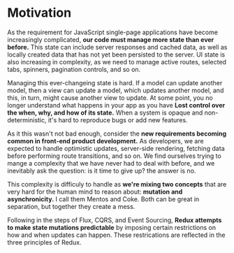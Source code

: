 # Motivation

As the requirement for JavaScript single-page applications have become increasingly complicated, **our code must manage more state than ever before.** This state can include server responses and cached data, as well as locally created data that has not yet been persisted to the server. UI state is also increasing in complexity, as we need to manage active routes, selected tabs, spinners, pagination controls, and so on. 

Managing this ever-changeing state is hard. If a model can update another model, then a view can update a model, which updates another model, and this, in turn, might cause another view to update. At some point, you no longer understand what happens in your app as you have **Lost control over the when, why, and how of its state.** When a system is opaque and non-deterministic, it's hard to reproduce bugs or add new features.

As it this wasn't not bad enough, consider the **new requirements becoming common in front-end product development.** As developers, we are expected to handle optimistic updates, server-side rendering, fetching data before performing route transitions, and so on. We find ourselves trying to mange a complexity that we have never had to deal with before, and we inevitably ask the question: is it time to give up? the answer is no.

This complexity is difficuly to handle as **we're mixing two concepts** that are very hard for the human mind to reason about: **mutation and asynchronicity.** I call them Mentos and Coke. Both can be great in separation, but together they create a mess.

Following in the steps of Flux, CQRS, and Event Sourcing, **Redux attempts to make state mutations predictable** by imposing certain restrictions on how and when updates can happen. These restrications are reflected in the three principles of Redux.